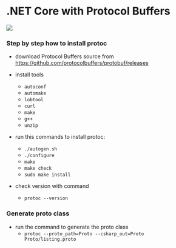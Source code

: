 # .NET Core with Protocol Buffers
![](https://www.codespot.org/assets/cover/protocol-buffers.png)

### Step by step how to install protoc 
- download Protocol Buffers source from https://github.com/protocolbuffers/protobuf/releases
- install tools
    - `autoconf`
    - `automake`
    - `lobtool`
    - `curl`
    - `make`
    - `g++`
    - `unzip`
- run this commands to install protoc:
    - `./autogen.sh`
    - `./configure` 
    - `make` 
    - `make check`
    - `sudo make install`
    
- check version with command
    - `protoc --version`

### Generate proto class
- run the command to generate the proto class
    - `protoc --proto_path=Proto --csharp_out=Proto Proto/listing.proto`
